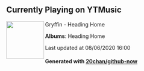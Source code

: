 ## Currently Playing on YTMusic

[<img align="left" width="100" src="https://lh3.googleusercontent.com/_QOv_j3BykVGthEpMudCEy0AxL46R5Qo8TYh6zKqU7rhat60UnHym_3wb4nTeRXDRtHbFFfgcroZzPvJ">](https://music.youtube.com/channel/UCO4t4bsN65024PXQUnENGkw)

Gryffin - Heading Home

**Albums**: Heading Home

Last updated at 08/06/2020 16:00

#### Generated with [20chan/github-now](https://github.com/20chan/github-now)


<!--
**20chan/20chan** is a ✨ _special_ ✨ repository because its `README.md` (this file) appears on your GitHub profile.

Here are some ideas to get you started:

- 🔭 I’m currently working on ...
- 🌱 I’m currently learning ...
- 👯 I’m looking to collaborate on ...
- 🤔 I’m looking for help with ...
- 💬 Ask me about ...
- 📫 How to reach me: ...
- 😄 Pronouns: ...
- ⚡ Fun fact: ...
-->
